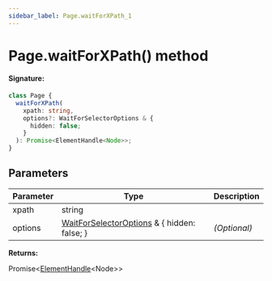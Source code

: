 ```yaml
---
sidebar_label: Page.waitForXPath_1
---
```


# Page.waitForXPath() method

#### Signature:

```typescript
class Page {
  waitForXPath(
    xpath: string,
    options?: WaitForSelectorOptions & {
      hidden: false;
    }
  ): Promise<ElementHandle<Node>>;
}
```

## Parameters

| Parameter | Type                                                                                     | Description       |
| --------- | ---------------------------------------------------------------------------------------- | ----------------- |
| xpath     | string                                                                                   |                   |
| options   | [WaitForSelectorOptions](./puppeteer.waitforselectoroptions.md) &amp; { hidden: false; } | <i>(Optional)</i> |

**Returns:**

Promise&lt;[ElementHandle](./puppeteer.elementhandle.md)&lt;Node&gt;&gt;
